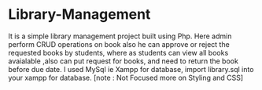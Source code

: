# Library-Management
It is a simple library management project built using Php.
Here admin perform CRUD operations on book also he can approve or reject the requested books by students,
where as students can view all books avaialable ,also can put request for books, and need to return the book before due date.
I used MySql ie Xampp for database, import library.sql into your xampp for database.
[note : Not Focused more on Styling and CSS]
